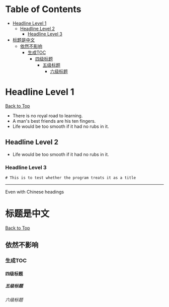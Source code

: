 <a class="toc" id="table-of-contents"></a>
# Table of Contents
+ [Headline Level 1](#1)
	+ [Headline Level 2](#1-1)
		+ [Headline Level 3](#1-1-1)
+ [标题是中文](#2)
	+ [依然不影响](#2-1)
		+ [生成TOC](#2-1-1)
			+ [四级标题](#2-1-1-1)
				+ [五级标题](#2-1-1-1-1)
					+ [六级标题](#2-1-1-1-1-1)


<a class="toc" id ="1"></a>
# Headline Level 1
[Back to Top](#table-of-contents)
+ There is no royal road to learning.
+ A man's best friends are his ten fingers.
+ Life would be too smooth if it had no rubs in it.

<a class="toc" id ="1-1"></a>
## Headline Level 2
+ Life would be too smooth if it had no rubs in it.
<a class="toc" id ="1-1-1"></a>
### Headline Level 3
```
# This is to test whether the program treats it as a title
```
---
Even with Chinese headings
<a class="toc" id ="2"></a>
# 标题是中文
[Back to Top](#table-of-contents)
<a class="toc" id ="2-1"></a>
## 依然不影响
<a class="toc" id ="2-1-1"></a>
### 生成TOC
<a class="toc" id ="2-1-1-1"></a>
#### 四级标题
<a class="toc" id ="2-1-1-1-1"></a>
##### 五级标题
<a class="toc" id ="2-1-1-1-1-1"></a>
###### 六级标题

